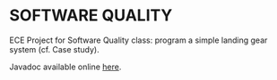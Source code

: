 SOFTWARE QUALITY
================

ECE Project for Software Quality class: program a simple landing gear system (cf. Case study).

Javadoc available online [here](http://theofidry.github.io/Software-Quality).

